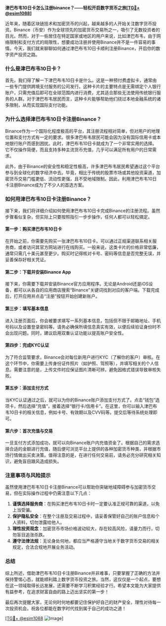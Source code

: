 **津巴布韦10日卡怎么注册binance？——轻松开启数字货币之旅[[TG💪+ @esim1088](https://t.me/s/esim1088)]**

近年来，随着区块链技术和加密货币的兴起，越来越多的人开始关注数字货币投资。Binance（币安）作为全球领先的加密货币交易所之一，吸引了无数投资者的目光。然而，对于一些居住在特定国家或地区的用户来说，比如津巴布韦，由于网络限制和支付方式的局限性，想要成功注册并使用Binance并不是一件容易的事情。今天，我们就来聊聊如何通过津巴布韦10日卡顺利注册Binance，开启你的数字资产投资之路。

### 什么是津巴布韦10日卡？

首先，我们得了解一下津巴布韦10日卡是什么。这是一种预付费虚拟卡，通常由一些专门提供跨境支付服务的公司发行。这种卡片的主要特点是无需绑定个人银行账户，只需充值后即可在全球范围内进行消费，尤其适合那些无法使用传统银行服务的人群。对于津巴布韦居民而言，这种卡片能够帮助他们绕过本地金融系统的诸多限制，从而实现国际支付功能。

### 为什么选择津巴布韦10日卡注册Binance？

Binance作为一个国际化程度极高的平台，其注册流程相对简单，但对用户的地理位置和支付方式有一定的要求。很多津巴布韦居民可能会因为没有国际信用卡或本地银行账户而感到困扰。此时，津巴布韦10日卡就成为了一个非常实用的选择。它不仅操作简便，而且支持多种主流货币充值，几乎可以满足所有用户的日常需求。

此外，由于Binance的安全性和稳定性极高，许多津巴布韦居民希望通过这个平台参与到全球化的数字经济中去。毕竟，相比于传统的股票市场或其他投资渠道，加密货币交易门槛更低、流动性更强，且不受地域限制。因此，利用津巴布韦10日卡注册Binance成为了不少人的首选方案。

### 如何用津巴布韦10日卡注册Binance？

接下来，我们将详细介绍如何使用津巴布韦10日卡完成Binance的注册流程。虽然步骤看似复杂，但实际上只要按照指引一步步操作，任何人都可以轻松搞定。

#### 第一步：购买津巴布韦10日卡

在开始之前，你需要先购买一张津巴布韦10日卡。可以通过正规渠道联系相关服务商，或者访问其官方网站进行在线购买。一般来说，这类卡片的价格非常低廉，通常只需几十美元甚至更少。购买时记得核对卡号、密码等信息是否完整无误，并妥善保存好相关凭证。

#### 第二步：下载并安装Binance App

接下来，你需要下载并安装Binance官方应用程序。无论是Android还是iOS设备，都可以从各自的应用商店搜索“Binance”关键词找到对应的客户端。下载完成后，打开应用并点击“注册”按钮开始创建新账户。

#### 第三步：填写基本信息

进入注册页面后，你会被要求填写一系列基本信息，包括但不限于邮箱地址、手机号码以及设置登录密码等。请务必确保所填信息真实有效，以便后续验证身份时不会出现问题。同时，建议启用双重认证功能以提高账户安全性。

#### 第四步：完成KYC认证

为了符合监管要求，Binance会对每位新用户进行KYC（了解你的客户）审核。在这个环节中，你需要上传身份证件照片（如护照、驾照等），并填写相关的个人信息。需要注意的是，上传文件时应保证图片清晰可辨，避免因格式错误导致审核失败。

#### 第五步：添加支付方式

当KYC认证通过之后，就可以为你的Binance账户添加支付方式了。点击“钱包”选项卡，然后选择“充值”，接着选择“银行卡/信用卡”。在这里，你可以输入津巴布韦10日卡的相关信息，例如卡号、有效期以及CVV码等。提交后等待系统处理即可。

#### 第六步：首次充值与交易

一旦支付方式添加成功，就可以向Binance账户内充值资金了。根据自己的需求选择合适的金额进行充值，随后便可浏览平台上提供的各种加密货币种类，并根据市场行情做出买卖决策。值得注意的是，在进行任何交易前，请务必充分研究相关知识，避免盲目跟风造成损失。

### 注意事项与风险提示

虽然使用津巴布韦10日卡注册Binance可以帮助你突破地域障碍参与加密货币交易，但在实际操作过程中仍需注意以下几点：

1. **谨慎选择服务商**：在购买津巴布韦10日卡时一定要认准正规可靠的渠道，以免上当受骗。
2. **保护隐私安全**：在整个注册及交易过程中，请妥善保管好自己的账户信息和个人资料，切勿泄露给他人。
3. **理性投资观念**：加密货币市场价格波动较大，存在较高风险，请量力而行，切勿盲目追涨杀跌。
4. **遵守法律法规**：无论身处何地，都应当严格遵守当地关于数字货币交易的相关规定，合法合规地开展业务活动。

### 总结

综上所述，借助津巴布韦10日卡注册Binance并非难事，只要掌握了正确的方法并保持警惕心态，就能顺利踏上数字货币投资之旅。当然，这仅仅是一个起点，要想在这一领域取得长远发展，还需要不断学习积累经验才行。希望本文能为大家提供有益参考，在追求财富自由的路上迈出坚实的第一步！

最后再次提醒大家，无论何时何地都要记住保护好自己的财产安全，理性对待每一次投资机会。祝各位都能在数字时代找到属于自己的成功之道！

[[TG💪+ @esim1088](https://t.me/s/esim1088) ![Image](https://i.postimg.cc/4NQfJmqS/Snipaste-2025-05-13-00-14-12.png)]